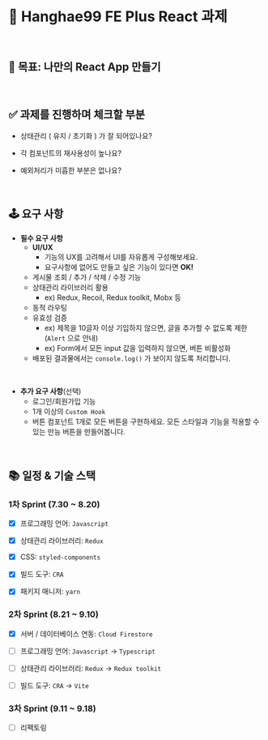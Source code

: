 # 📝 Hanghae99 FE Plus React 과제

<br/>


## 🎯 목표: 나만의 React App 만들기

<br/>

## ✅ 과제를 진행하며 체크할 부분
- 상태관리 ( 유지 / 초기화 ) 가 잘 되어있나요?

- 각 컴포넌트의 재사용성이 높나요?

- 예외처리가 미흡한 부분은 없나요?

<br/>

## 🕹️ 요구 사항
- **필수 요구 사항**
    - **UI/UX**
        - 기능의 UX를 고려해서 UI를 자유롭게 구성해보세요.
        - 요구사항에 없어도 만들고 싶은 기능이 있다면 **OK!**
    - 게시물 조회 / 추가 / 삭제 / 수정 기능
    - 상태관리 라이브러리 활용
        - ex) Redux, Recoil, Redux toolkit, Mobx 등
    - 동적 라우팅
    - 유효성 검증
        - ex) 제목을 10글자 이상 기입하지 않으면, 글을 추가할 수 없도록 제한(`Alert` 으로 안내)
        - ex) Form에서 모든 input 값을 입력하지 않으면, 버튼 비활성화
    - 배포된 결과물에서는 `console.log()` 가 보이지 않도록 처리합니다.

<br/>


- **추가 요구 사항**(선택)
    - 로그인/회원가입 기능
    - 1개 이상의 `Custom Hook`
    - 버튼 컴포넌트 1개로 모든 버튼을 구현하세요. 모든 스타일과 기능을 적용할 수 있는 만능 버튼을 만들어봅니다.

<br/>

## 📚 일정 & 기술 스택

### 1차 Sprint (7.30 ~ 8.20)

- [x] 프로그래밍 언어: `Javascript`

- [x] 상태관리 라이브러리: `Redux`

- [x] CSS: `styled-components`

- [x] 빌드 도구: `CRA`

- [x] 패키지 매니저: `yarn`


### 2차 Sprint (8.21 ~ 9.10)

- [x] 서버 / 데이터베이스 연동: `Cloud Firestore`

- [ ] 프로그래밍 언어: `Javascript` -> `Typescript`

- [ ] 상태관리 라이브러리: `Redux` -> `Redux toolkit`

- [ ] 빌드 도구: `CRA` -> `Vite`

### 3차 Sprint (9.11 ~ 9.18)

- [ ] 리팩토링
